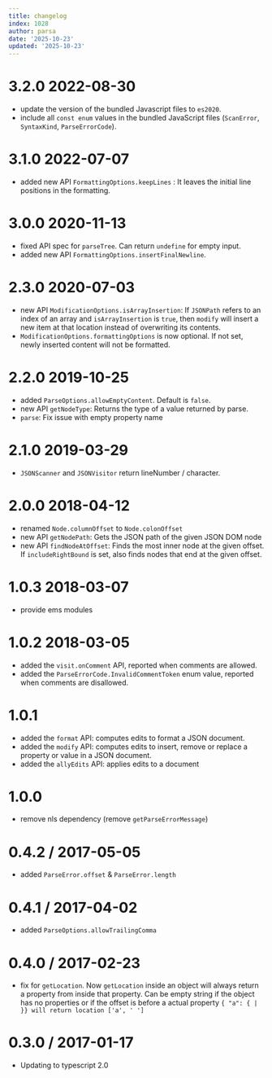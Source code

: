 ```yaml
---
title: changelog
index: 1028
author: parsa
date: '2025-10-23'
updated: '2025-10-23'
---
```


3.2.0 2022-08-30
=================
- update the version of the bundled Javascript files to `es2020`.
- include all `const enum` values in the bundled JavaScript files (`ScanError`, `SyntaxKind`, `ParseErrorCode`).

3.1.0 2022-07-07
==================
  * added new API `FormattingOptions.keepLines` : It leaves the initial line positions in the formatting.

3.0.0 2020-11-13
==================
  * fixed API spec for `parseTree`. Can return `undefine` for empty input.
  * added new API `FormattingOptions.insertFinalNewline`.


2.3.0 2020-07-03
==================
  * new API `ModificationOptions.isArrayInsertion`: If `JSONPath` refers to an index of an array and `isArrayInsertion` is `true`, then `modify` will insert a new item at that location instead of overwriting its contents.
  * `ModificationOptions.formattingOptions` is now optional. If not set, newly inserted content will not be formatted.


2.2.0 2019-10-25
==================
  * added `ParseOptions.allowEmptyContent`. Default is `false`.
  * new API `getNodeType`: Returns the type of a value returned by parse.
  * `parse`: Fix issue with empty property name

2.1.0 2019-03-29
==================
 * `JSONScanner` and `JSONVisitor` return lineNumber / character.

2.0.0 2018-04-12
==================
  * renamed `Node.columnOffset` to `Node.colonOffset`
  * new API `getNodePath`: Gets the JSON path of the given JSON DOM node
  * new API `findNodeAtOffset`: Finds the most inner node at the given offset. If `includeRightBound` is set, also finds nodes that end at the given offset.

1.0.3 2018-03-07
==================
  * provide ems modules

1.0.2 2018-03-05
==================
  * added the `visit.onComment` API, reported when comments are allowed.
  * added the `ParseErrorCode.InvalidCommentToken` enum value, reported when comments are disallowed.

1.0.1
==================
  * added the `format` API: computes edits to format a JSON document.
  * added the `modify` API: computes edits to insert, remove or replace a property or value in a JSON document.
  * added the `allyEdits` API: applies edits to a document

1.0.0
==================
 * remove nls dependency (remove `getParseErrorMessage`)

0.4.2 / 2017-05-05
==================
 * added `ParseError.offset` & `ParseError.length`

0.4.1 / 2017-04-02
==================
 * added `ParseOptions.allowTrailingComma`

0.4.0 / 2017-02-23
==================
  * fix for `getLocation`. Now `getLocation` inside an object will always return a property from inside that property. Can be empty string if the object has no properties or if the offset is before a actual property  `{ "a": { | }} will return location ['a', ' ']`

0.3.0 / 2017-01-17
==================
  * Updating to typescript 2.0